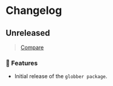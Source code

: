 # Changelog

## Unreleased

> [Compare](https://github.com/ifiokjr/globber/compare/87e47c7...HEAD)

### 🎉 Features

- Initial release of the `globber package`.
